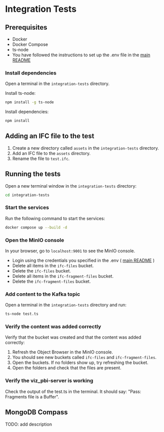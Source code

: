 # Integration Tests

## Prerequisites

- Docker
- Docker Compose
- ts-node
- You have followed the instructions to set up the .env file in the [main README](../README.md)

### Install dependencies

Open a terminal in the `integration-tests` directory.

Install ts-node:

```bash
npm install -g ts-node
```

Install dependencies:

```bash
npm install
```

## Adding an IFC file to the test

1. Create a new directory called `assets` in the `integration-tests` directory.
2. Add an IFC file to the `assets` directory.
3. Rename the file to `test.ifc`.

## Running the tests

Open a new terminal window in the `integration-tests` directory:

```bash
cd integration-tests
```

### Start the services

Run the following command to start the services:

```bash
docker compose up --build -d
```

### Open the MinIO console

In your browser, go to `localhost:9001` to see the MinIO console.

- Login using the credentials you specified in the .env ( [main README](../README.md) )
- Delete all items in the `ifc-files` bucket.
- Delete the `ifc-files` bucket.
- Delete all items in the `ifc-fragment-files` bucket.
- Delete the `ifc-fragment-files` bucket.

### Add content to the Kafka topic

Open a terminal in the `integration-tests` directory and run:

```bash
ts-node test.ts
```

### Verify the content was added correctly

Verify that the bucket was created and that the content was added correctly:

1. Refresh the Object Browser in the MinIO console.
2. You should see new buckets called `ifc-files` and `ifc-fragment-files`.
3. Open the buckets. If no folders show up, try refreshing the bucket.
4. Open the folders and check that the files are present.

### Verify the viz_pbi-server is working

Check the output of the test.ts in the terminal. It should say: "Pass: Fragments file is a Buffer".

## MongoDB Compass

TODO: add description